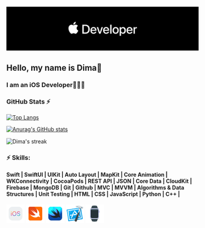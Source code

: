 ![APPLE DEVELOPER](developer.png)

<a><h2> Hello, my name is Dima👋 </h2></a>
<a><h3> I am an iOS Developer🧑🏻‍💻 </h3></a>
<a><h3>GitHub Stats ⚡</h3></a>
 [![Top Langs](https://github-readme-stats.vercel.app/api/top-langs/?username=MityaKimchanskii&layout=compact)](https://github.com/roynkem/github-readme-stats)

 [![Anurag's GitHub stats](https://github-readme-stats.vercel.app/api?username=MityaKimchanskii&show_icons=true=true&theme=radical&hide=contribs)](https://github.com/anuraghazra/github-readme-stats)
 
 <p><img align="center" src="https://github-readme-streak-stats.herokuapp.com?user=MityaKimchanskii&theme=vue-dark&hide_border=true&date_format=j%20M%5B%20Y%5D" alt="Dima's streak" /></p>
  

<a><h3>⚡ Skills: </h3></a>
#### Swift | SwiftUI | UIKit | Auto Layout | MapKit | Core Animation | WKConnectivity | CocoaPods | REST API | JSON | Core Data | CloudKit | Firebase | MongoDB | Git | Github | MVC | MVVM | Algorithms & Data Structures | Unit Testing | HTML | CSS | JavaScript | Python | C++ |

![ios](ios.png) ![swift](swift.png) ![swiftui](swiftui.png) ![xcode](xcode.png) ![watch](watch.png)
